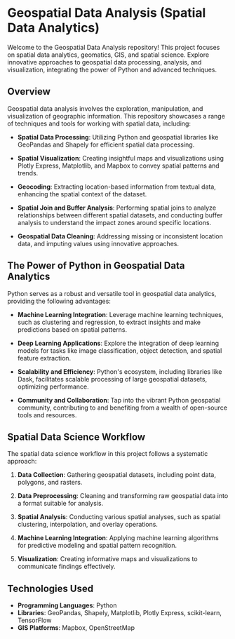 # Geospatial Data Analysis (Spatial Data Analytics)

Welcome to the Geospatial Data Analysis repository! This project focuses on spatial data analytics, geomatics, GIS, and spatial science. Explore innovative approaches to geospatial data processing, analysis, and visualization, integrating the power of Python and advanced techniques.

## Overview

Geospatial data analysis involves the exploration, manipulation, and visualization of geographic information. This repository showcases a range of techniques and tools for working with spatial data, including:

- **Spatial Data Processing**: Utilizing Python and geospatial libraries like GeoPandas and Shapely for efficient spatial data processing.

- **Spatial Visualization**: Creating insightful maps and visualizations using Plotly Express, Matplotlib, and Mapbox to convey spatial patterns and trends.

- **Geocoding**: Extracting location-based information from textual data, enhancing the spatial context of the dataset.

- **Spatial Join and Buffer Analysis**: Performing spatial joins to analyze relationships between different spatial datasets, and conducting buffer analysis to understand the impact zones around specific locations.

- **Geospatial Data Cleaning**: Addressing missing or inconsistent location data, and imputing values using innovative approaches.

## The Power of Python in Geospatial Data Analytics

Python serves as a robust and versatile tool in geospatial data analytics, providing the following advantages:

- **Machine Learning Integration**: Leverage machine learning techniques, such as clustering and regression, to extract insights and make predictions based on spatial patterns.

- **Deep Learning Applications**: Explore the integration of deep learning models for tasks like image classification, object detection, and spatial feature extraction.

- **Scalability and Efficiency**: Python's ecosystem, including libraries like Dask, facilitates scalable processing of large geospatial datasets, optimizing performance.

- **Community and Collaboration**: Tap into the vibrant Python geospatial community, contributing to and benefiting from a wealth of open-source tools and resources.

## Spatial Data Science Workflow

The spatial data science workflow in this project follows a systematic approach:

1. **Data Collection**: Gathering geospatial datasets, including point data, polygons, and rasters.

2. **Data Preprocessing**: Cleaning and transforming raw geospatial data into a format suitable for analysis.

3. **Spatial Analysis**: Conducting various spatial analyses, such as spatial clustering, interpolation, and overlay operations.

4. **Machine Learning Integration**: Applying machine learning algorithms for predictive modeling and spatial pattern recognition.

5. **Visualization**: Creating informative maps and visualizations to communicate findings effectively.

## Technologies Used

- **Programming Languages**: Python
- **Libraries**: GeoPandas, Shapely, Matplotlib, Plotly Express, scikit-learn, TensorFlow
- **GIS Platforms**: Mapbox, OpenStreetMap
